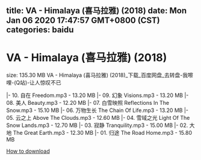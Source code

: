 
title: VA - Himalaya (喜马拉雅) (2018)
date: Mon Jan 06 2020 17:47:57 GMT+0800 (CST)    
categories: baidu
---

# VA - Himalaya (喜马拉雅) (2018)
size: 135.30 MB
 VA - Himalaya (喜马拉雅) (2018)_下载_百度网盘_去转盘-我嚓哩-(Q站)-让人惊叹不已
 
|- 10. 自在 Freedom.mp3 - 13.20 MB
|- 09. 幻象 Visions.mp3 - 13.20 MB
|- 08. 美人 Beauty.mp3 - 12.20 MB
|- 07. 白雪映照 Reflections In The Snow.mp3 - 15.10 MB
|- 06. 万物生长 The Chain Of Life.mp3 - 13.20 MB
|- 05. 云之上 Above The Clouds.mp3 - 12.60 MB
|- 04. 雪域之光 Light Of The Snow Lands.mp3 - 12.70 MB
|- 03. 寂静 Tranquility.mp3 - 15.00 MB
|- 02. 大地 The Great Earth.mp3 - 12.30 MB
|- 01. 归途 The Road Home.mp3 - 15.80 MB

[How to download](https://bpcam.bemobtrk.com/go/2ceec3aa-1ca2-46d6-b9ff-aaa5c184517c?jno=1779)
